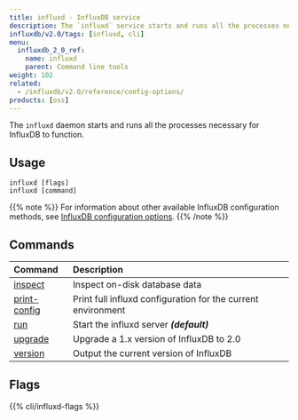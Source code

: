 ```yaml
---
title: influxd - InfluxDB service
description: The `influxd` service starts and runs all the processes necessary for InfluxDB to function.
influxdb/v2.0/tags: [influxd, cli]
menu:
  influxdb_2_0_ref:
    name: influxd
    parent: Command line tools
weight: 102
related:
  - /influxdb/v2.0/reference/config-options/
products: [oss]
---
```


The `influxd` daemon starts and runs all the processes necessary for InfluxDB to function.

## Usage

```
influxd [flags]
influxd [command]
```

{{% note %}}
For information about other available InfluxDB configuration methods, see
[InfluxDB configuration options](/influxdb/v2.0/reference/config-options/).
{{% /note %}}

## Commands

| Command                                                           | Description                                                  |
|:----------------------------------------------------------        |:-------------------------------------------------            |
| [inspect](/influxdb/v2.0/reference/cli/influxd/inspect)           | Inspect on-disk database data                                |
| [print-config](/influxdb/v2.0/reference/cli/influxd/print-config) | Print full influxd configuration for the current environment |
| [run](/influxdb/v2.0/reference/cli/influxd/run)                   | Start the influxd server _**(default)**_                     |
| [upgrade](/influxdb/v2.0/reference/cli/influxd/upgrade)           | Upgrade a 1.x version of InfluxDB to 2.0                     |
| [version](/influxdb/v2.0/reference/cli/influxd/version)           | Output the current version of InfluxDB                       |

## Flags

{{% cli/influxd-flags %}}
